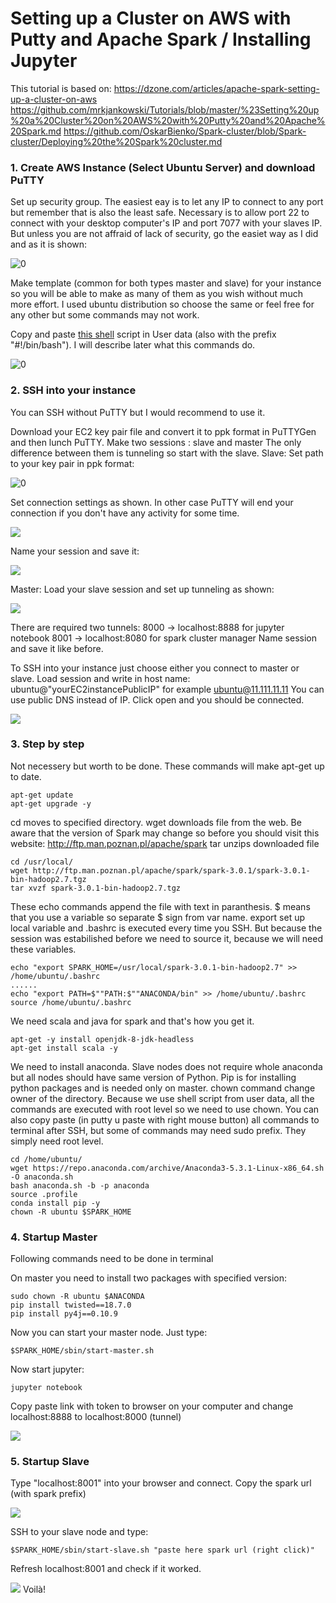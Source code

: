 # Setting up a Cluster on AWS with Putty and Apache Spark / Installing Jupyter



This tutorial is based on:
https://dzone.com/articles/apache-spark-setting-up-a-cluster-on-aws
https://github.com/mrkjankowski/Tutorials/blob/master/%23Setting%20up%20a%20Cluster%20on%20AWS%20with%20Putty%20and%20Apache%20Spark.md
https://github.com/OskarBienko/Spark-cluster/blob/Spark-cluster/Deploying%20the%20Spark%20cluster.md

### 1. Create AWS Instance (Select Ubuntu Server) and download PuTTY

Set up security group. The easiest eay is to let any IP to connect to any port but remember that is also the least safe.
Necessary is to allow port 22 to connect with your desktop computer's IP and port 7077 with your slaves IP. But unless you are not affraid of lack of security, go the easiet way as I did and as it is shown:

![0](https://github.com/Gwardii/MEiL-AWS/blob/main/pictures/awsSecurity.png)


Make template (common for both types master and slave) for your instance so you will be able to make as many of them as you wish without much more effort.
I used ubuntu distribution so choose the same or feel free for any other but some commands may not work.

Copy and paste [this shell](script) script in User data (also with the prefix "#!/bin/bash"). I will describe later what this commands do.

![0](https://github.com/Gwardii/MEiL-AWS/blob/main/pictures/awsBash.png)

### 2. SSH into your instance 

 You can SSH without PuTTY but I would recommend to use it.
 
 Download your EC2 key pair file and convert it to ppk format in PuTTYGen and then lunch PuTTY.
 Make two sessions : slave and master
 The only difference between them is tunneling so start with the slave.
 Slave:
 Set path to your key pair in ppk format:
 
![0](https://github.com/Gwardii/MEiL-AWS/blob/main/pictures/puttyAuth.png)

 Set connection settings as shown. In other case PuTTY will end your connection if you don't have any activity for some time.

![](https://github.com/Gwardii/MEiL-AWS/blob/main/pictures/puttyConnection.png)

Name your session and save it:

![](https://github.com/Gwardii/MEiL-AWS/blob/main/pictures/puttySlaveSession.png)

Master:
Load your slave session and set up tunneling as shown:

![](https://github.com/Gwardii/MEiL-AWS/blob/main/pictures/puttyTunneling.png)

There are required two tunnels:
   8000 -> localhost:8888 for jupyter notebook
   8001 -> localhost:8080 for spark cluster manager
Name session and save it like before.

To SSH into your instance just choose either you connect to master or slave. Load session and write in host name:
ubuntu@"yourEC2instancePublicIP" for example ubuntu@11.111.11.11
You can use public DNS instead of IP.
Click open and you should be connected.

![](https://github.com/Gwardii/MEiL-AWS/blob/main/pictures/puttyHostName.png)
### 3. Step by step

 Not necessery but worth to be done. These commands will make apt-get up to date.

```
apt-get update
apt-get upgrade -y
```

cd moves to specified directory.
wget downloads file from the web. Be aware that the version of Spark may change so before you should visit this website:
http://ftp.man.poznan.pl/apache/spark
tar unzips downloaded file

```
cd /usr/local/
wget http://ftp.man.poznan.pl/apache/spark/spark-3.0.1/spark-3.0.1-bin-hadoop2.7.tgz
tar xvzf spark-3.0.1-bin-hadoop2.7.tgz
```

These echo commands append the file with text in paranthesis. $ means that you use a variable so separate $ sign from var name.
export set up local variable and .bashrc is executed every time you SSH.
But because the session was estabilished before we need to source it, because we will need these variables.
```
echo "export SPARK_HOME=/usr/local/spark-3.0.1-bin-hadoop2.7" >> /home/ubuntu/.bashrc
......
echo "export PATH=$""PATH:$""ANACONDA/bin" >> /home/ubuntu/.bashrc
source /home/ubuntu/.bashrc
```

We need scala and java for spark and that's how you get it.

```
apt-get -y install openjdk-8-jdk-headless
apt-get install scala -y
```

We need to install anaconda. Slave nodes does not require whole anaconda but all nodes should have same version of Python.
Pip is for installing python packages and is needed only on master.
chown command change owner of the directory. Because we use shell script from user data, all the commands are executed with root level so we need to use chown.
You can also copy paste (in putty u paste with right mouse button) all commands to terminal after SSH, but some of commands may need sudo prefix. They simply need root level.

```
cd /home/ubuntu/
wget https://repo.anaconda.com/archive/Anaconda3-5.3.1-Linux-x86_64.sh -O anaconda.sh
bash anaconda.sh -b -p anaconda
source .profile
conda install pip -y
chown -R ubuntu $SPARK_HOME
```

### 4. Startup Master
Following commands need to be done in terminal

On master you need to install two packages with specified version:

```
sudo chown -R ubuntu $ANACONDA
pip install twisted==18.7.0
pip install py4j==0.10.9
```

Now you can start your master node. Just type:

```
$SPARK_HOME/sbin/start-master.sh

```
Now start jupyter:

```
jupyter notebook
```

Copy paste link with token to browser on your computer and change localhost:8888 to localhost:8000 (tunnel)

![](https://github.com/Gwardii/MEiL-AWS/blob/main/pictures/jupyter.png)

### 5. Startup Slave

Type "localhost:8001" into your browser and connect.
Copy the spark url (with spark prefix)

![](https://github.com/Gwardii/MEiL-AWS/blob/main/pictures/sparkUrl.png)

SSH to your slave node and type:

```
$SPARK_HOME/sbin/start-slave.sh "paste here spark url (right click)"
```
Refresh localhost:8001 and check if it worked.

![](https://github.com/Gwardii/MEiL-AWS/blob/main/pictures/1-4000.png)
Voilà!

